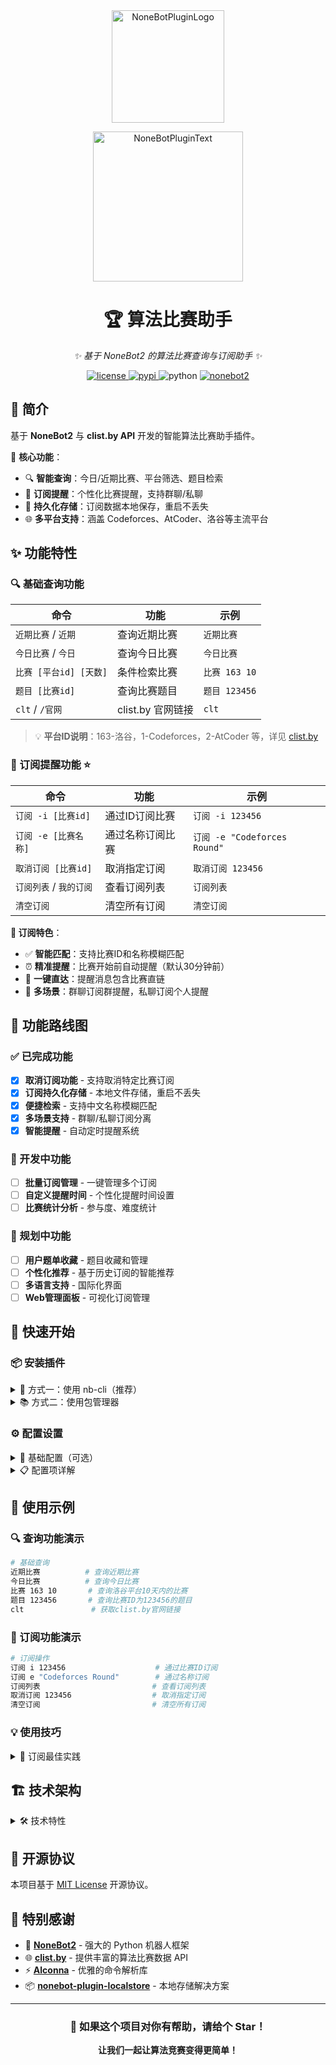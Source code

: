 <div align="center">
  <a href="https://v2.nonebot.dev/store">
    <img src="https://github.com/A-kirami/nonebot-plugin-template/blob/resources/nbp_logo.png" width="180" height="180" alt="NoneBotPluginLogo">
  </a>
  <br>
  <p>
    <img src="https://github.com/A-kirami/nonebot-plugin-template/blob/resources/NoneBotPlugin.svg" width="240" alt="NoneBotPluginText">
  </p>
</div>

<div align="center">

# 🏆 算法比赛助手

_✨ 基于 NoneBot2 的算法比赛查询与订阅助手 ✨_

<a href="./LICENSE">
    <img src="https://img.shields.io/github/license/Tabris-ZX/nonebot-plugin-algo.svg" alt="license">
</a>
<a href="https://pypi.python.org/pypi/nonebot-plugin-algo">
    <img src="https://img.shields.io/pypi/v/nonebot-plugin-algo.svg" alt="pypi">
</a>
<img src="https://img.shields.io/badge/python-3.10+-blue.svg" alt="python">
<a href="https://github.com/nonebot/nonebot2">
    <img src="https://img.shields.io/badge/nonebot-2.4.3+-red.svg" alt="nonebot2">
</a>

</div>

## 📖 简介

基于 **NoneBot2** 与 **clist.by API** 开发的智能算法比赛助手插件。

🎯 **核心功能**：

- 🔍 **智能查询**：今日/近期比赛、平台筛选、题目检索
- 🔔 **订阅提醒**：个性化比赛提醒，支持群聊/私聊
- 💾 **持久化存储**：订阅数据本地保存，重启不丢失
- 🌐 **多平台支持**：涵盖 Codeforces、AtCoder、洛谷等主流平台

## ✨ 功能特性

### 🔍 基础查询功能

| 命令                     | 功能              | 示例            |
| ------------------------ | ----------------- | --------------- |
| `近期比赛` / `近期`  | 查询近期比赛      | `近期比赛`    |
| `今日比赛` / `今日`  | 查询今日比赛      | `今日比赛`    |
| `比赛 [平台id] [天数]` | 条件检索比赛      | `比赛 163 10` |
| `题目 [比赛id]`        | 查询比赛题目      | `题目 123456` |
| `clt` / `/官网`      | clist.by 官网链接 | `clt`         |

> 💡 **平台ID说明**：163-洛谷，1-Codeforces，2-AtCoder 等，详见 [clist.by](https://clist.by/resources/)

### 🔔 订阅提醒功能 ⭐

| 命令                        | 功能             | 示例                          |
| --------------------------- | ---------------- | ----------------------------- |
| `订阅 -i [比赛id]`         | 通过ID订阅比赛   | `订阅 -i 123456`             |
| `订阅 -e [比赛名称]`       | 通过名称订阅比赛 | `订阅 -e "Codeforces Round"` |
| `取消订阅 [比赛id]`       | 取消指定订阅     | `取消订阅 123456`           |
| `订阅列表` / `我的订阅` | 查看订阅列表     | `订阅列表`                  |
| `清空订阅`                | 清空所有订阅     | `清空订阅`                  |

**🌟 订阅特色**：

- ✅ **智能匹配**：支持比赛ID和名称模糊匹配
- ⏰ **精准提醒**：比赛开始前自动提醒（默认30分钟前）
- 🔗 **一键直达**：提醒消息包含比赛直链
- 👥 **多场景**：群聊订阅群提醒，私聊订阅个人提醒

## 🎯 功能路线图

### ✅ 已完成功能

- [X] **取消订阅功能** - 支持取消特定比赛订阅
- [X] **订阅持久化存储** - 本地文件存储，重启不丢失
- [X] **便捷检索** - 支持中文名称模糊匹配
- [X] **多场景支持** - 群聊/私聊订阅分离
- [X] **智能提醒** - 自动定时提醒系统

### 🚧 开发中功能

- [ ] **批量订阅管理** - 一键管理多个订阅
- [ ] **自定义提醒时间** - 个性化提醒时间设置
- [ ] **比赛统计分析** - 参与度、难度统计

### 🔮 规划中功能

- [ ] **用户题单收藏** - 题目收藏和管理
- [ ] **个性化推荐** - 基于历史订阅的智能推荐
- [ ] **多语言支持** - 国际化界面
- [ ] **Web管理面板** - 可视化订阅管理

## 🚀 快速开始

### 📦 安装插件

<details>
<summary>🎯 方式一：使用 nb-cli（推荐）</summary>

```bash
nb plugin install nonebot-plugin-algo
```

</details>

<details>
<summary>📚 方式二：使用包管理器</summary>

```bash
# 使用 poetry（推荐）
poetry add nonebot-plugin-algo

# 使用 pip
pip install nonebot-plugin-algo
```

然后在 NoneBot 项目的 `pyproject.toml` 中启用插件：

```toml
[tool.nonebot]
plugins = ["nonebot_plugin_algo"]
```

</details>

### ⚙️ 配置设置

<details>
<summary>🔧 基础配置（可选）</summary>

在 `.env` 文件中添加配置：

```env
# clist.by API 凭据
algo_clist_username=your_username
algo_clist_api_key=your_api_key

# 查询配置
algo_days=7                    # 查询近期天数，默认 7
algo_limit=20                  # 返回数量上限，默认 20
algo_remind_pre=30             # 提醒提前时间（分钟），默认 30
algo_order_by=start            # 排序字段，默认 start
```

</details>

<details>
<summary>📋 配置项详解</summary>

| 配置项                  | 类型 | 默认值      | 说明                     |
| ----------------------- | ---- | ----------- | ------------------------ |
| `algo_days`           | int  | `7`       | 查询近期比赛的天数       |
| `algo_limit`          | int  | `20`      | 返回结果数量上限         |
| `algo_remind_pre`     | int  | `30`      | 订阅提醒提前时间（分钟） |
| `algo_clist_username` | str  | `""`      | clist.by 用户名（可选）  |
| `algo_clist_api_key`  | str  | `""`      | clist.by API Key（可选） |
| `algo_order_by`       | str  | `"start"` | 查询结果排序字段         |

> 💡 **提示**：请前往 [clist.by](https://clist.by/api/v4/doc/) 申请 API Key。

</details>

## 📖 使用示例

### 🔍 查询功能演示

```bash
# 基础查询
近期比赛          # 查询近期比赛
今日比赛          # 查询今日比赛
比赛 163 10       # 查询洛谷平台10天内的比赛
题目 123456       # 查询比赛ID为123456的题目
clt               # 获取clist.by官网链接
```

### 🔔 订阅功能演示

```bash
# 订阅操作
订阅 i 123456                    # 通过比赛ID订阅
订阅 e "Codeforces Round"        # 通过名称订阅
订阅列表                         # 查看订阅列表
取消订阅 123456                  # 取消指定订阅
清空订阅                         # 清空所有订阅
```

### 💡 使用技巧

<details>
<summary>🎯 订阅最佳实践</summary>

1. **精确订阅**：使用比赛ID订阅最准确
2. **模糊搜索**：比赛名称支持关键词匹配
3. **及时管理**：定期查看和清理过期订阅
4. **场景选择**：群聊订阅适合团队，私聊订阅适合个人

</details>

## 🏗️ 技术架构

<details>
<summary>🛠️ 技术特性</summary>

- ⚡ **异步处理**：基于 asyncio 的高性能异步 HTTP 请求
- 🔄 **智能重试**：网络请求失败时自动重试机制（最多3次）
- 🌍 **时区处理**：自动处理 UTC 时间转换本地时间
- 💾 **持久化存储**：订阅信息保存到 JSON 文件，重启后自动恢复
- ⏰ **精确定时**：基于 APScheduler 的毫秒级定时提醒
- 🎯 **代码优化**：DRY 原则，减少重复代码，提高可维护性

</details>

## 📄 开源协议

本项目基于 [MIT License](LICENSE) 开源协议。

## 🙏 特别感谢

- 🤖 [**NoneBot2**](https://github.com/nonebot/nonebot2) - 强大的 Python 机器人框架
- 🌐 [**clist.by**](https://clist.by/) - 提供丰富的算法比赛数据 API
- ⚡ [**Alconna**](https://github.com/ArcletProject/Alconna) - 优雅的命令解析库
- 📦 [**nonebot-plugin-localstore**](https://github.com/nonebot/plugin-localstore) - 本地存储解决方案

---

<div align="center">

### 🌟 如果这个项目对你有帮助，请给个 Star！

<!-- [![Star History Chart](https://api.star-history.com/svg?repos=Tabris-ZX/nonebot-plugin-algo&type=Date)](https://star-history.com/#Tabris-ZX/nonebot-plugin-algo&Date) -->

**让我们一起让算法竞赛变得更简单！** 

</div>
